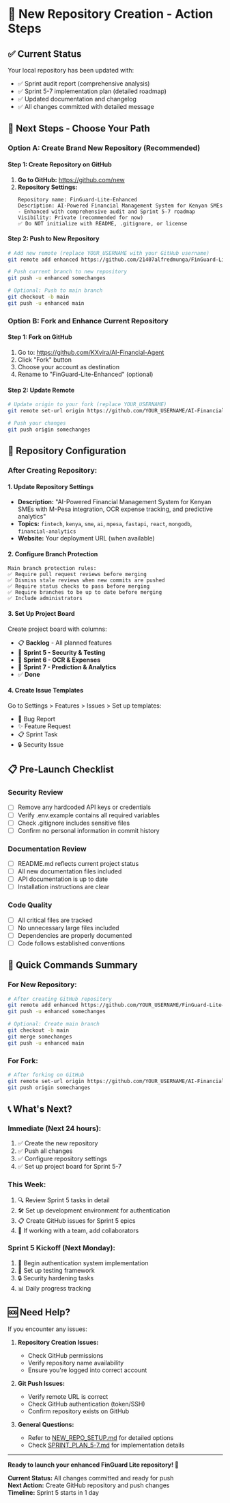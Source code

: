 # 🚀 New Repository Creation - Action Steps

## ✅ Current Status
Your local repository has been updated with:
- ✅ Sprint audit report (comprehensive analysis)
- ✅ Sprint 5-7 implementation plan (detailed roadmap)
- ✅ Updated documentation and changelog
- ✅ All changes committed with detailed message

## 🎯 Next Steps - Choose Your Path

### Option A: Create Brand New Repository (Recommended)

#### Step 1: Create Repository on GitHub
1. **Go to GitHub:** https://github.com/new
2. **Repository Settings:**
   ```
   Repository name: FinGuard-Lite-Enhanced
   Description: AI-Powered Financial Management System for Kenyan SMEs - Enhanced with comprehensive audit and Sprint 5-7 roadmap
   Visibility: Private (recommended for now)
   ✅ Do NOT initialize with README, .gitignore, or license
   ```

#### Step 2: Push to New Repository
```bash
# Add new remote (replace YOUR_USERNAME with your GitHub username)
git remote add enhanced https://github.com/21407alfredmunga/FinGuard-Lite-Enhanced.git

# Push current branch to new repository
git push -u enhanced somechanges

# Optional: Push to main branch
git checkout -b main
git push -u enhanced main
```

### Option B: Fork and Enhance Current Repository

#### Step 1: Fork on GitHub
1. Go to: https://github.com/KXvira/AI-Financial-Agent
2. Click "Fork" button
3. Choose your account as destination
4. Rename to "FinGuard-Lite-Enhanced" (optional)

#### Step 2: Update Remote
```bash
# Update origin to your fork (replace YOUR_USERNAME)
git remote set-url origin https://github.com/YOUR_USERNAME/AI-Financial-Agent.git

# Push your changes
git push origin somechanges
```

## 🔧 Repository Configuration

### After Creating Repository:

#### 1. Update Repository Settings
- **Description:** "AI-Powered Financial Management System for Kenyan SMEs with M-Pesa integration, OCR expense tracking, and predictive analytics"
- **Topics:** `fintech`, `kenya`, `sme`, `ai`, `mpesa`, `fastapi`, `react`, `mongodb`, `financial-analytics`
- **Website:** Your deployment URL (when available)

#### 2. Configure Branch Protection
```
Main branch protection rules:
✅ Require pull request reviews before merging
✅ Dismiss stale reviews when new commits are pushed
✅ Require status checks to pass before merging
✅ Require branches to be up to date before merging
✅ Include administrators
```

#### 3. Set Up Project Board
Create project board with columns:
- 📋 **Backlog** - All planned features
- 🏃 **Sprint 5 - Security & Testing**
- 🏃 **Sprint 6 - OCR & Expenses** 
- 🏃 **Sprint 7 - Prediction & Analytics**
- ✅ **Done**

#### 4. Create Issue Templates
Go to Settings > Features > Issues > Set up templates:
- 🐛 Bug Report
- ✨ Feature Request
- 📋 Sprint Task
- 🔒 Security Issue

## 📋 Pre-Launch Checklist

### Security Review
- [ ] Remove any hardcoded API keys or credentials
- [ ] Verify .env.example contains all required variables
- [ ] Check .gitignore includes sensitive files
- [ ] Confirm no personal information in commit history

### Documentation Review
- [ ] README.md reflects current project status
- [ ] All new documentation files included
- [ ] API documentation is up to date
- [ ] Installation instructions are clear

### Code Quality
- [ ] All critical files are tracked
- [ ] No unnecessary large files included
- [ ] Dependencies are properly documented
- [ ] Code follows established conventions

## 🎉 Quick Commands Summary

### For New Repository:
```bash
# After creating GitHub repository
git remote add enhanced https://github.com/YOUR_USERNAME/FinGuard-Lite-Enhanced.git
git push -u enhanced somechanges

# Optional: Create main branch
git checkout -b main
git merge somechanges
git push -u enhanced main
```

### For Fork:
```bash
# After forking on GitHub
git remote set-url origin https://github.com/YOUR_USERNAME/AI-Financial-Agent.git
git push origin somechanges
```

## 📞 What's Next?

### Immediate (Next 24 hours):
1. ✅ Create the new repository
2. ✅ Push all changes
3. ✅ Configure repository settings
4. ✅ Set up project board for Sprint 5-7

### This Week:
1. 🔍 Review Sprint 5 tasks in detail
2. 🛠️ Set up development environment for authentication
3. 📋 Create GitHub issues for Sprint 5 epics
4. 👥 If working with a team, add collaborators

### Sprint 5 Kickoff (Next Monday):
1. 🚀 Begin authentication system implementation
2. 🧪 Set up testing framework
3. 🔒 Security hardening tasks
4. 📊 Daily progress tracking

## 🆘 Need Help?

If you encounter any issues:

1. **Repository Creation Issues:**
   - Check GitHub permissions
   - Verify repository name availability
   - Ensure you're logged into correct account

2. **Git Push Issues:**
   - Verify remote URL is correct
   - Check GitHub authentication (token/SSH)
   - Confirm repository exists on GitHub

3. **General Questions:**
   - Refer to [NEW_REPO_SETUP.md](./NEW_REPO_SETUP.md) for detailed options
   - Check [SPRINT_PLAN_5-7.md](./SPRINT_PLAN_5-7.md) for implementation details

---

**Ready to launch your enhanced FinGuard Lite repository! 🚀**

**Current Status:** All changes committed and ready for push  
**Next Action:** Create GitHub repository and push changes  
**Timeline:** Sprint 5 starts in 1 day